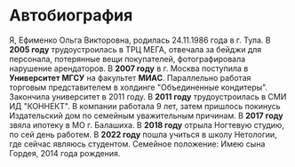 # Автобиография

Я, Ефименко Ольга Викторовна, родилась 24.11.1986 года в г. Тула.
В **2005 году** трудоустроилась в ТРЦ МЕГА, отвечала за бейджи для персонала, потерянные вещи покупателей, фотографировала нарушение арендаторов.
В **2007 году** в г. Москва поступила в **Университет МГСУ** на факультет **МИАС**. Параллельно работая торговым представителем в холдинге "Объединенные кондитеры". Закончила университет в 2011 году.
В **2011 году** трудоустроилась в СМИ ИД "КОННЕКТ". В компании работала 9 лет, затем пришлось покинусь Издательский дом по семейным уважительным причинам. 
В **2017 году** звяла ипотеку в МО г. Балашиха.
В **2018 году** отрыла Ногтевую студию, по сей день работем. 
В **2022 году** пошла учиться в школу Нетологии, где сейчас являюсь студентом. 
Семейное положение: 
Имею сына Гордея, 2014 года рождения.